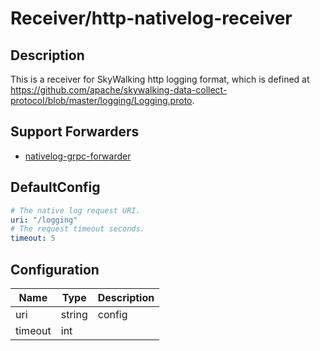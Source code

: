 # Receiver/http-nativelog-receiver
## Description
This is a receiver for SkyWalking http logging format, which is defined at https://github.com/apache/skywalking-data-collect-protocol/blob/master/logging/Logging.proto.
## Support Forwarders
 - [nativelog-grpc-forwarder](forwarder_nativelog-grpc-forwarder.md)
## DefaultConfig
```yaml
# The native log request URI.
uri: "/logging"
# The request timeout seconds.
timeout: 5
```
## Configuration
|Name|Type|Description|
|----|----|-----------|
| uri | string | config |
| timeout | int |  |

